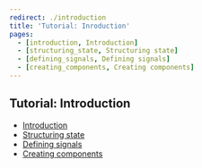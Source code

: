 ```yaml
---
redirect: ./introduction
title: 'Tutorial: Inroduction'
pages:
  - [introduction, Introduction]
  - [structuring_state, Structuring state]
  - [defining_signals, Defining signals]
  - [creating_components, Creating components]
---
```


## Tutorial: Introduction

* [Introduction](./introduction.en.md)
* [Structuring state](./structuring_state.en.md)
* [Defining signals](./defining_signals.en.md)
* [Creating components](./creating_components.en.md)
